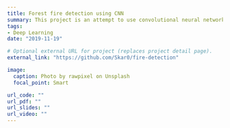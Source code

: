 ```yaml
---
title: Forest fire detection using CNN
summary: This project is an attempt to use convolutional neural networks (CNN) to detect the presence or the start of a forest fire in an image. The idea is that this model could be applied to detect a fire or a start of a fire from (aerial) surveillance footage of a forest. The model could be applied in real-time to low-framerate surveillance video (with fires not moving very fast, this assumption is somewhat sound) and give alert in case of fire.
tags:
- Deep Learning
date: "2019-11-19"

# Optional external URL for project (replaces project detail page).
external_link: "https://github.com/Skar0/fire-detection"

image:
  caption: Photo by rawpixel on Unsplash
  focal_point: Smart

url_code: ""
url_pdf: ""
url_slides: ""
url_video: ""
---
```

